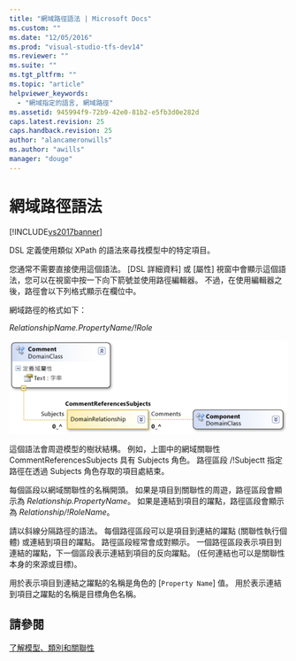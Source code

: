 ```yaml
---
title: "網域路徑語法 | Microsoft Docs"
ms.custom: ""
ms.date: "12/05/2016"
ms.prod: "visual-studio-tfs-dev14"
ms.reviewer: ""
ms.suite: ""
ms.tgt_pltfrm: ""
ms.topic: "article"
helpviewer_keywords: 
  - "網域指定的語言, 網域路徑"
ms.assetid: 945994f9-72b9-42e0-81b2-e5fb3d0e282d
caps.latest.revision: 25
caps.handback.revision: 25
author: "alancameronwills"
ms.author: "awills"
manager: "douge"
---
```

# 網域路徑語法
[!INCLUDE[vs2017banner](../code-quality/includes/vs2017banner.md)]

DSL 定義使用類似 XPath 的語法來尋找模型中的特定項目。  
  
 您通常不需要直接使用這個語法。  \[DSL 詳細資料\] 或 \[屬性\] 視窗中會顯示這個語法，您可以在視窗中按一下向下箭號並使用路徑編輯器。  不過，在使用編輯器之後，路徑會以下列格式顯示在欄位中。  
  
 網域路徑的格式如下：  
  
 *RelationshipName.PropertyName\/\!Role*  
  
 ![CommentReferencesSubjects 參考關聯性](../modeling/media/dsl_reference.png "dsl\_reference")  
  
 這個語法會周遊模型的樹狀結構。  例如，上圖中的網域關聯性 CommentReferencesSubjects 具有 Subjects 角色。  路徑區段 \/\!Subjectt 指定路徑在透過 Subjects 角色存取的項目處結束。  
  
 每個區段以網域關聯性的名稱開頭。  如果是項目到關聯性的周遊，路徑區段會顯示為 *Relationship.PropertyName*。  如果是連結到項目的躍點，路徑區段會顯示為 *Relationship\/\!RoleName*。  
  
 請以斜線分隔路徑的語法。  每個路徑區段可以是項目到連結的躍點 \(關聯性執行個體\) 或連結到項目的躍點。  路徑區段經常會成對顯示。  一個路徑區段表示項目到連結的躍點，下一個區段表示連結到項目的反向躍點。  \(任何連結也可以是關聯性本身的來源或目標\)。  
  
 用於表示項目到連結之躍點的名稱是角色的 \[`Property Name`\] 值。  用於表示連結到項目之躍點的名稱是目標角色名稱。  
  
## 請參閱  
 [了解模型、類別和關聯性](../modeling/understanding-models-classes-and-relationships.md)
